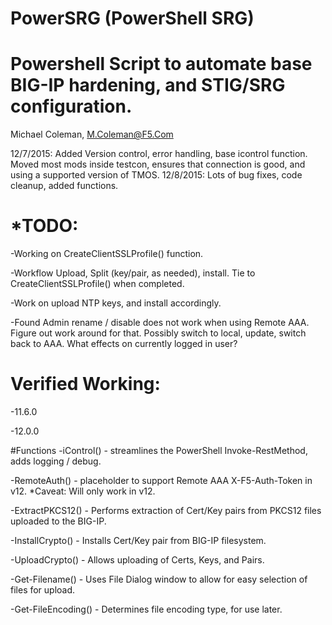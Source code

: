 # PowerSRG (PowerShell SRG)
# Powershell Script to automate base BIG-IP hardening, and STIG/SRG configuration.
 Michael Coleman, M.Coleman@F5.Com


12/7/2015:  Added Version control, error handling, base icontrol function.  Moved most mods inside testcon, ensures that connection is good, and using a supported version of TMOS.
12/8/2015:  Lots of bug fixes, code cleanup, added functions.

# *TODO:

-Working on CreateClientSSLProfile() function.

-Workflow Upload, Split (key/pair, as needed), install.  Tie to CreateClientSSLProfile() when completed.

-Work on upload NTP keys, and install accordingly.

-Found Admin rename / disable does not work when using Remote AAA.  Figure out work around for that. Possibly switch to local, update,
switch back to AAA. What effects on currently logged in user?

# Verified Working:
-11.6.0

-12.0.0

#Functions
-iControl() - streamlines the PowerShell Invoke-RestMethod, adds logging / debug.

-RemoteAuth() - placeholder to support Remote AAA X-F5-Auth-Token in v12. *Caveat:  Will only work in v12.

-ExtractPKCS12() - Performs extraction of Cert/Key pairs from PKCS12 files uploaded to the BIG-IP.

-InstallCrypto() - Installs Cert/Key pair from BIG-IP filesystem.

-UploadCrypto() - Allows uploading of Certs, Keys, and Pairs.

-Get-Filename() - Uses File Dialog window to allow for easy selection of files for upload.

-Get-FileEncoding() - Determines file encoding type, for use later.
